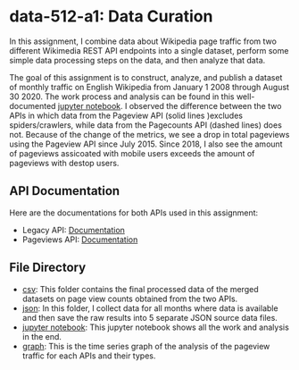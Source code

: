 # data-512-a1: Data Curation

In this assignment, I combine data about Wikipedia page traffic from two different Wikimedia REST API endpoints into a single dataset, perform some simple data processing steps on the data, and then analyze that data.

The goal of this assignment is to construct, analyze, and publish a dataset of monthly traffic on English Wikipedia from January 1 2008 through August 30 2020. The work process and analysis can be found in this well-documented [jupyter notebook](data_512_a1.ipynb). I observed the difference between the two APIs in which data from the Pageview API (solid lines )excludes spiders/crawlers, while data from the Pagecounts API (dashed lines) does not. Because of the change of the metrics, we see a drop in total pageviews using the Pageview API since July 2015. Since 2018, I also see the amount of pageviews assicoated with mobile users exceeds the amount of pageviews with destop users.

## API Documentation
Here are the documentations for both APIs used in this assignment:
- Legacy API: [Documentation](https://wikitech.wikimedia.org/wiki/Analytics/AQS/Legacy_Pagecounts)
- Pageviews API: [Documentation](https://wikitech.wikimedia.org/wiki/Analytics/AQS/Pageviews)

## File Directory
* [csv](csv): This folder contains the final processed data of the merged datasets on page view counts obtained from the two APIs. 
* [json](json): In this folder, I collect data for all months where data is available and then save the raw results into 5 separate JSON source data files.
* [jupyter notebook](data_512_a1.ipynb): This jupyter notebook shows all the work and analysis in the end. 
* [graph](en-wikipedia_traffic_200712-202008-fig): This is the time series graph of the analysis of the pageview traffic for each APIs and their types.
